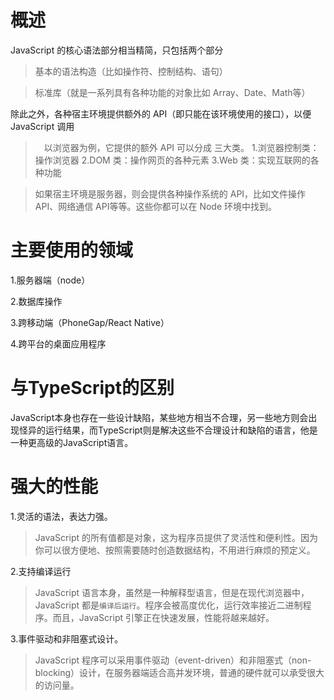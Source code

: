 # 概述 #

JavaScript 的核心语法部分相当精简，只包括两个部分
> 基本的语法构造（比如操作符、控制结构、语句）

> 标准库（就是一系列具有各种功能的对象比如
Array、Date、Math等）

除此之外，各种宿主环境提供额外的 API（即只能在该环境使用的接口），以便 JavaScript 调用

>　以浏览器为例，它提供的额外 API 可以分成
三大类。
1.浏览器控制类：操作浏览器
2.DOM 类：操作网页的各种元素
3.Web 类：实现互联网的各种功能

> 如果宿主环境是服务器，则会提供各种操作系统的 API，比如文件操作 API、网络通信 API等等。这些你都可以在 Node 环境中找到。

# 主要使用的领域 #

1.服务器端（node）

2.数据库操作

3.跨移动端（PhoneGap/React Native）

4.跨平台的桌面应用程序

# 与TypeScript的区别 #

JavaScript本身也存在一些设计缺陷，某些地方相当不合理，另一些地方则会出现怪异的运行结果，而TypeScript则是解决这些不合理设计和缺陷的语言，他是一种更高级的JavaScript语言。

# 强大的性能 #

1.灵活的语法，表达力强。
> JavaScript 的所有值都是对象，这为程序员提供了灵活性和便利性。因为你可以很方便地、按照需要随时创造数据结构，不用进行麻烦的预定义。

2.支持编译运行
> JavaScript 语言本身，虽然是一种解释型语言，但是在现代浏览器中，JavaScript 都是`编译后运行`。程序会被高度优化，运行效率接近二进制程序。而且，JavaScript 引擎正在快速发展，性能将越来越好。

3.事件驱动和非阻塞式设计。
> JavaScript 程序可以采用事件驱动（event-driven）和非阻塞式（non-blocking）设计，在服务器端适合高并发环境，普通的硬件就可以承受很大的访问量。
